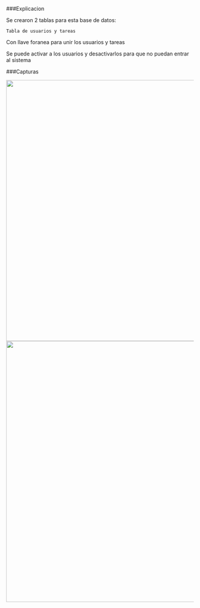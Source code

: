 ###Explicacion

Se crearon 2 tablas para esta base de datos:

`Tabla de usuarios y tareas`

Con llave foranea para unir los usuarios y tareas

Se puede activar a los usuarios y desactivarlos para que no puedan entrar al sistema

###Capturas

<img src="https://gitlab.com/soy.pepe/roles_tareas/-/raw/master/captura1.png" width=700/>


<img src="https://gitlab.com/soy.pepe/roles_tareas/-/raw/master/captura2.png" width=700/>
